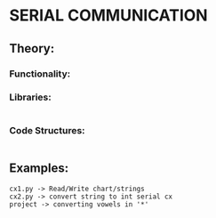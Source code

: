 # SERIAL COMMUNICATION
## Theory:
### Functionality:



### Libraries:
```

```
### Code Structures:
```

```
## Examples:
```
cx1.py -> Read/Write chart/strings
cx2.py -> convert string to int serial cx
project -> converting vowels in '*'
```
